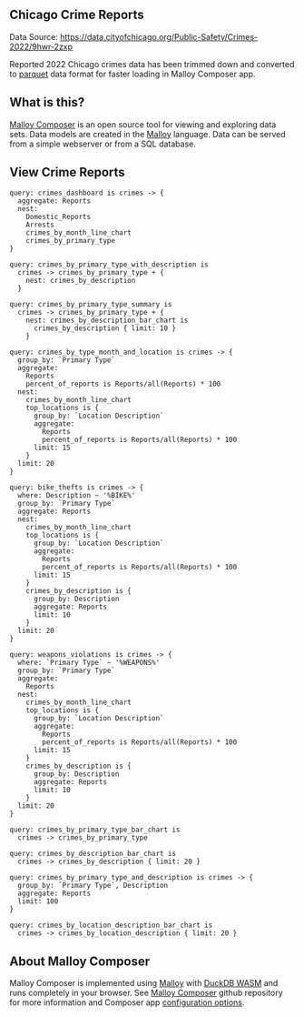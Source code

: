 ## Chicago Crime Reports

Data Source: https://data.cityofchicago.org/Public-Safety/Crimes-2022/9hwr-2zxp

Reported 2022 Chicago crimes data has been trimmed down and converted to [parquet](https://github.com/RandomFractals/chicago-crimes/blob/main/data/crimes-2022-slim.parquet) data format for faster loading in Malloy Composer app.

## What is this?

[Malloy Composer](https://github.com/malloydata/malloy-composer) is an open source tool for viewing and exploring data sets.  Data models are created in the  [Malloy](https://github.com/looker-open-source/malloy/) language.  Data can be served from a simple webserver or from a SQL database.

## View Crime Reports

<!-- malloy-query
  name="Crime Reports Dashboard"
  model="crimes.malloy"
  renderer="dashboard"
-->
```malloy
query: crimes_dashboard is crimes -> {
  aggregate: Reports
  nest:
    Domestic_Reports
    Arrests
    crimes_by_month_line_chart
    crimes_by_primary_type
}
```

<!-- malloy-query
  name="Crime Reports by Primary Type with Nested Description"
  model="crimes.malloy"
-->
```malloy
query: crimes_by_primary_type_with_description is
  crimes -> crimes_by_primary_type + {
    nest: crimes_by_description
  }
```

<!-- malloy-query
  name="Crime Reports by Primary Type with Nested Description Summary"
  model="crimes.malloy"
-->
```malloy
query: crimes_by_primary_type_summary is
  crimes -> crimes_by_primary_type + {
    nest: crimes_by_description_bar_chart is
      crimes_by_description { limit: 10 }
    }
```

<!-- malloy-query
  name="Crime Reports by Primary Type with Monthly Summary and Top Locations"
  model="crimes.malloy"
-->
```malloy
query: crimes_by_type_month_and_location is crimes -> {
  group_by: `Primary Type`
  aggregate:
    Reports
    percent_of_reports is Reports/all(Reports) * 100
  nest:
    crimes_by_month_line_chart
    top_locations is {
      group_by: `Location Description`
      aggregate:
        Reports
        percent_of_reports is Reports/all(Reports) * 100
      limit: 15
    }
  limit: 20
}
```

<!-- malloy-query
  name="Reported Bike Thefts Summary"
  model="crimes.malloy"
-->
```malloy
query: bike_thefts is crimes -> {
  where: Description ~ '%BIKE%'
  group_by: `Primary Type`
  aggregate: Reports
  nest:
    crimes_by_month_line_chart
    top_locations is {
      group_by: `Location Description`
      aggregate:
        Reports
        percent_of_reports is Reports/all(Reports) * 100
      limit: 15
    }
    crimes_by_description is {
      group_by: Description
      aggregate: Reports
      limit: 10
    }
  limit: 20
}
```

<!-- malloy-query
  name="Weapons Violations Summary"
  model="crimes.malloy"
-->
```malloy
query: weapons_violations is crimes -> {
  where: `Primary Type` ~ '%WEAPONS%'
  group_by: `Primary Type`
  aggregate:
    Reports
  nest:
    crimes_by_month_line_chart
    top_locations is {
      group_by: `Location Description`
      aggregate:
        Reports
        percent_of_reports is Reports/all(Reports) * 100
      limit: 15
    }
    crimes_by_description is {
      group_by: Description
      aggregate: Reports
      limit: 10
    }
  limit: 20
}
```

<!-- malloy-query
  name="Crime Reports by Primary Type Bar Chart"
  model="crimes.malloy"
  renderer="bar_chart"
-->
```malloy
query: crimes_by_primary_type_bar_chart is
  crimes -> crimes_by_primary_type
```

<!-- malloy-query
  name="Crime Reports by Description Bar Chart"
  model="crimes.malloy"
  renderer="bar_chart"
-->
```malloy
query: crimes_by_description_bar_chart is
  crimes -> crimes_by_description { limit: 20 }
```

<!-- malloy-query
  name="Crime Reports by Primary Type and Description Summary"
  model="crimes.malloy"
  renderer="table"
-->
```malloy
query: crimes_by_primary_type_and_description is crimes -> {
  group_by: `Primary Type`, Description
  aggregate: Reports
  limit: 100
}
```

<!-- malloy-query
  name="Crime Reports by Location Description Bar Chart"
  model="crimes.malloy"
  renderer="bar_chart"
-->
```malloy
query: crimes_by_location_description_bar_chart is
  crimes -> crimes_by_location_description { limit: 20 }
```

## About Malloy Composer

Malloy Composer is implemented using [Malloy](https://github.com/malloydata/malloy) with [DuckDB WASM](https://github.com/duckdb/duckdb-wasm) and runs completely in your browser. See [Malloy Composer](https://github.com/malloydata/malloy-composer) github repository for more information and Composer app [configuration options](https://github.com/malloydata/malloy-composer#config-file-examples).